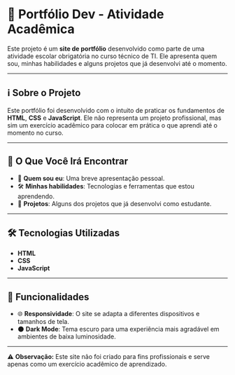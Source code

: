 # 📁 **Portfólio Dev - Atividade Acadêmica**

Este projeto é um **site de portfólio** desenvolvido como parte de uma atividade escolar obrigatória no curso técnico de TI. Ele apresenta quem sou, minhas habilidades e alguns projetos que já desenvolvi até o momento.

---

## ℹ️ **Sobre o Projeto**
Este portfólio foi desenvolvido com o intuito de praticar os fundamentos de **HTML**, **CSS** e **JavaScript**. Ele não representa um projeto profissional, mas sim um exercício acadêmico para colocar em prática o que aprendi até o momento no curso.

---

## 📌 **O Que Você Irá Encontrar**
- 🧑 **Quem sou eu**: Uma breve apresentação pessoal.  
- 🛠 **Minhas habilidades**: Tecnologias e ferramentas que estou aprendendo.  
- 📂 **Projetos**: Alguns dos projetos que já desenvolvi como estudante.

---

## 🛠 **Tecnologias Utilizadas**
- **HTML**
- **CSS**
- **JavaScript**

---

## 🎨 **Funcionalidades**
- 🌐 **Responsividade**: O site se adapta a diferentes dispositivos e tamanhos de tela.  
- 🌑 **Dark Mode**: Tema escuro para uma experiência mais agradável em ambientes de baixa luminosidade.

---

⚠️ **Observação:** Este site não foi criado para fins profissionais e serve apenas como um exercício acadêmico de aprendizado.
